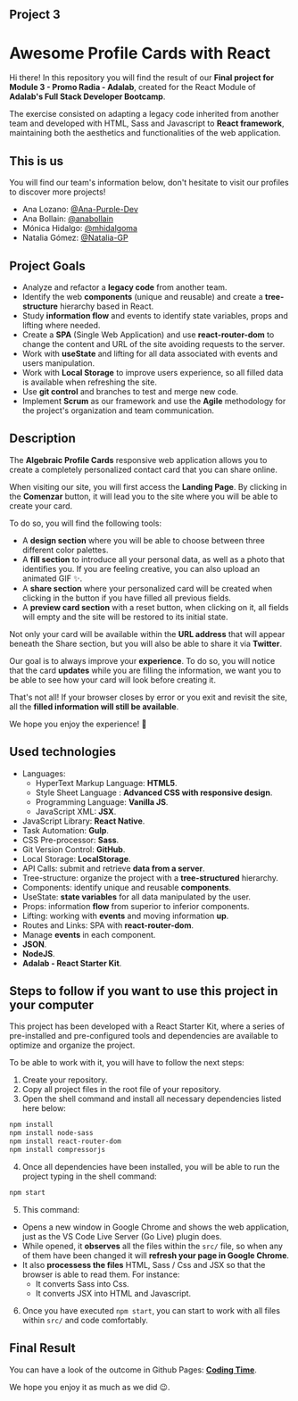 ## Project 3
# Awesome Profile Cards with React

Hi there! In this repository you will find the result of our **Final project for Module 3 - Promo Radia - Adalab**, created for the React Module of **Adalab's Full Stack Developer Bootcamp**. 

The exercise consisted on adapting a legacy code inherited from another team and developed with HTML, Sass and Javascript to **React framework**, maintaining both the aesthetics and functionalities of the web application.

## This is us
You will find our team's information below, don't hesitate to visit our profiles to discover more projects!

- Ana Lozano: [@Ana-Purple-Dev](https://github.com/Ana-Purple-Dev) 
- Ana Bollain: [@anabollain](https://github.com/anabollain) 
- Mónica Hidalgo: [@mhidalgoma](https://github.com/mhidalgoma)
- Natalia Gómez: [@Natalia-GP](https://github.com/Natalia-GP)

## Project Goals

- Analyze and refactor a **legacy code** from another team.
- Identify the web **components** (unique and reusable) and create a **tree-structure** hierarchy based in React.
- Study **information flow** and events to identify state variables, props and lifting where needed. 
- Create a **SPA** (Single Web Application) and use **react-router-dom** to change the content and URL of the site avoiding requests to the server.
- Work with **useState** and lifting for all data associated with events and users manipulation.
- Work with **Local Storage** to improve users experience, so all filled data is available when refreshing the site. 
- Use **git control** and branches to test and merge new code.
- Implement **Scrum** as our framework and use the **Agile** methodology for the project's organization and team communication. 

## Description

The **Algebraic Profile Cards** responsive web application allows you to create a completely personalized contact card that you can share online. 

When visiting our site, you will first access the **Landing Page**. By clicking in the **Comenzar** button, it will lead you to the site where you will be able to create your card. 

To do so, you will find the following tools:

- A **design section** where you will be able to choose between three different color palettes.
- A **fill section** to introduce all your personal data, as well as a photo that identifies you. If you are feeling creative, you can also upload an animated GIF ✨.
- A **share section** where your personalized card will be created when clicking in the button if you have filled all previous fields. 
- A **preview card section** with a reset button, when clicking on it, all fields will empty and the site will be restored to its initial state.

Not only your card will be available within the **URL address** that will appear beneath the Share section, but you will also be able to share it via **Twitter**.

Our goal is to always improve your **experience**. To do so, you will notice that the card **updates** while you are filling the information, we want you to be able to see how your card will look before creating it. 

That's not all! If your browser closes by error or you exit and revisit the site, all the **filled information will still be available**. 

We hope you enjoy the experience! 🎉

## Used technologies

- Languages: 
    - HyperText Markup Language: **HTML5**.
    - Style Sheet Language : **Advanced CSS with responsive design**.
    - Programming Language: **Vanilla JS**.
    - JavaScript XML: **JSX**.
- JavaScript Library: **React Native**.
- Task Automation: **Gulp**.
- CSS Pre-processor: **Sass**.
- Git Version Control: **GitHub**.
- Local Storage: **LocalStorage**.
- API Calls: submit and retrieve **data from a server**.
- Tree-structure: organize the project with a **tree-structured** hierarchy.
- Components: identify unique and reusable **components**.
- UseState: **state variables** for all data manipulated by the user.
- Props: information **flow** from superior to inferior components.
- Lifting: working with **events** and moving information **up**.
- Routes and Links: SPA with **react-router-dom**.
- Manage **events** in each component.
- **JSON**.
- **NodeJS**.
- **Adalab - React Starter Kit**.

## Steps to follow if you want to use this project in your computer

This project has been developed with a React Starter Kit, where a series of pre-installed and pre-configured tools and dependencies are available to optimize and organize the project. 

To be able to work with it, you will have to follow the next steps:

1. Create your repository.
2. Copy all project files in the root file of your repository.
3. Open the shell command and install all necessary dependencies listed here below:

```bash
npm install
npm install node-sass
npm install react-router-dom
npm install compressorjs
```
4. Once all dependencies have been installed, you will be able to run the project typing in the shell command:

```bash
npm start
```
5. This command:
- Opens a new window in Google Chrome and shows the web application, just as the VS Code Live Server (Go Live) plugin does.
- While opened, it **observes** all the files within the `src/` file, so when any of them have been changed it will **refresh your page in Google Chrome**.
- It also **processess the files** HTML, Sass / Css and JSX so that the browser is able to read them. For instance:
    - It converts Sass into Css.
    - It converts JSX into HTML and Javascript.

6. Once you have executed `npm start`, you can start to work with all files within `src/` and code comfortably.

## Final Result

You can have a look of the outcome in Github Pages: **[Coding Time](http://beta.adalab.es/project-promo-r-module-3-team-9/)**. 

We hope you enjoy it as much as we did 😉. 

